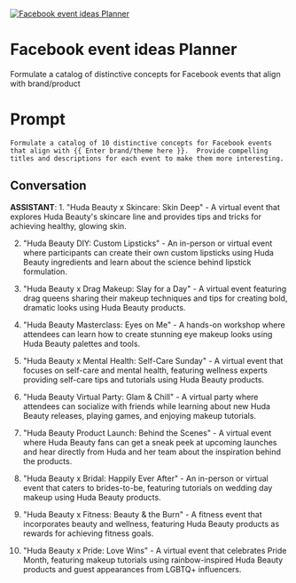 
[![Facebook event ideas Planner](https://flow-prompt-covers.s3.us-west-1.amazonaws.com/icon/minimalist/mini_5.png)]()
# Facebook event ideas Planner 
Formulate a catalog of distinctive concepts for Facebook events that align with brand/product

# Prompt

```
Formulate a catalog of 10 distinctive concepts for Facebook events that align with {{ Enter brand/theme here }}.  Provide compelling titles and descriptions for each event to make them more interesting.

```

## Conversation

**ASSISTANT**: 1. "Huda Beauty x Skincare: Skin Deep" - A virtual event that explores Huda Beauty's skincare line and provides tips and tricks for achieving healthy, glowing skin.



2. "Huda Beauty DIY: Custom Lipsticks" - An in-person or virtual event where participants can create their own custom lipsticks using Huda Beauty ingredients and learn about the science behind lipstick formulation.



3. "Huda Beauty x Drag Makeup: Slay for a Day" - A virtual event featuring drag queens sharing their makeup techniques and tips for creating bold, dramatic looks using Huda Beauty products.



4. "Huda Beauty Masterclass: Eyes on Me" - A hands-on workshop where attendees can learn how to create stunning eye makeup looks using Huda Beauty palettes and tools.



5. "Huda Beauty x Mental Health: Self-Care Sunday" - A virtual event that focuses on self-care and mental health, featuring wellness experts providing self-care tips and tutorials using Huda Beauty products.



6. "Huda Beauty Virtual Party: Glam & Chill" - A virtual party where attendees can socialize with friends while learning about new Huda Beauty releases, playing games, and enjoying makeup tutorials.



7. "Huda Beauty Product Launch: Behind the Scenes" - A virtual event where Huda Beauty fans can get a sneak peek at upcoming launches and hear directly from Huda and her team about the inspiration behind the products.



8. "Huda Beauty x Bridal: Happily Ever After" - An in-person or virtual event that caters to brides-to-be, featuring tutorials on wedding day makeup using Huda Beauty products.



9. "Huda Beauty x Fitness: Beauty & the Burn" - A fitness event that incorporates beauty and wellness, featuring Huda Beauty products as rewards for achieving fitness goals.



10. "Huda Beauty x Pride: Love Wins" - A virtual event that celebrates Pride Month, featuring makeup tutorials using rainbow-inspired Huda Beauty products and guest appearances from LGBTQ+ influencers.


